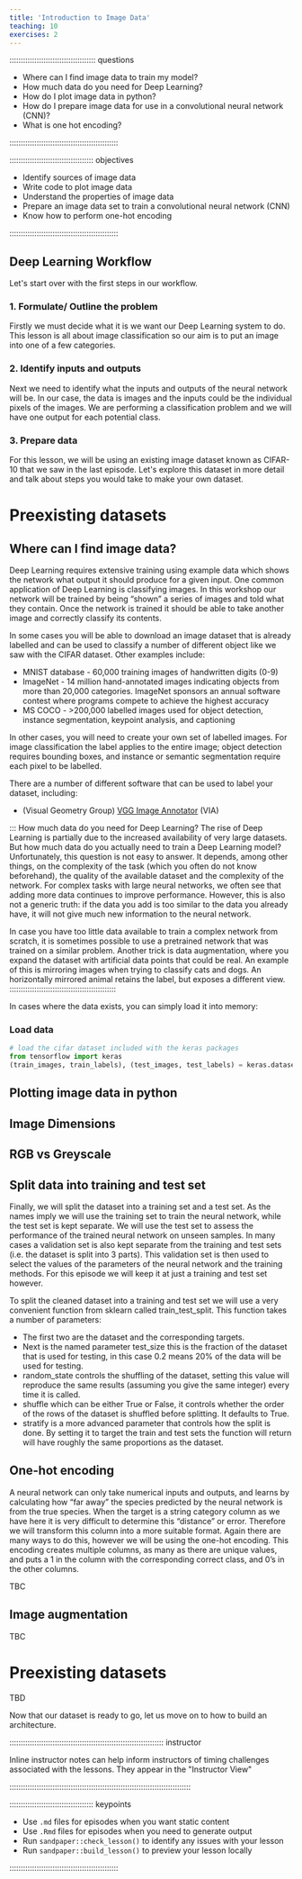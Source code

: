 ```yaml
---
title: 'Introduction to Image Data'
teaching: 10
exercises: 2
---
```


:::::::::::::::::::::::::::::::::::::: questions 

- Where can I find image data to train my model?
- How much data do you need for Deep Learning?
- How do I plot image data in python?
- How do I prepare image data for use in a convolutional neural network (CNN)?
- What is one hot encoding?

::::::::::::::::::::::::::::::::::::::::::::::::

::::::::::::::::::::::::::::::::::::: objectives

- Identify sources of image data
- Write code to plot image data
- Understand the properties of image data
- Prepare an image data set to train a convolutional neural network (CNN)
- Know how to perform one-hot encoding

::::::::::::::::::::::::::::::::::::::::::::::::

## Deep Learning Workflow
Let's start over with the first steps in our workflow.

### 1. Formulate/ Outline the problem
Firstly we must decide what it is we want our Deep Learning system to do. This lesson is all about image classification so our aim is to put an image into one of a few categories.

### 2. Identify inputs and outputs
Next we need to identify what the inputs and outputs of the neural network will be. In our case, the data is images and the inputs could be the individual pixels of the images. We are performing a classification problem and we will have one output for each potential class.

### 3. Prepare data
For this lesson, we will be using an existing image dataset known as CIFAR-10 that we saw in the last episode. Let's explore this dataset in more detail and talk about steps you would take to make your own dataset.

# Preexisting datasets

## Where can I find image data?

Deep Learning requires extensive training using example data which shows the network what output it should produce for a given input. One common application of Deep Learning is classifying images. In this workshop our network will be trained by being “shown” a series of images and told what they contain. Once the network is trained it should be able to take another image and correctly classify its contents.

In some cases you will be able to download an image dataset that is already labelled and can be used to classify a number of different object like we saw with the CIFAR dataset. Other examples include:

- MNIST database - 60,000 training images of handwritten digits (0-9)
- ImageNet - 14 million hand-annotated images indicating objects from more than 20,000 categories. ImageNet sponsors an annual software contest where programs compete to achieve the highest accuracy
- MS COCO - >200,000 labelled images used for object detection, instance segmentation, keypoint analysis, and captioning

In other cases, you will need to create your own set of labelled images. For image classification the label applies to the entire image; object detection requires bounding boxes, and instance or semantic segmentation require each pixel to be labelled.

There are a number of different software that can be used to label your dataset, including:

- (Visual Geometry Group) [VGG Image Annotator] (VIA)

::: How much data do you need for Deep Learning?
The rise of Deep Learning is partially due to the increased availability of very large datasets. But how much data do you actually need to train a Deep Learning model? Unfortunately, this question is not easy to answer. It depends, among other things, on the complexity of the task (which you often do not know beforehand), the quality of the available dataset and the complexity of the network. For complex tasks with large neural networks, we often see that adding more data continues to improve performance. However, this is also not a generic truth: if the data you add is too similar to the data you already have, it will not give much new information to the neural network.

In case you have too little data available to train a complex network from scratch, it is sometimes possible to use a pretrained network that was trained on a similar problem. Another trick is data augmentation, where you expand the dataset with artificial data points that could be real. An example of this is mirroring images when trying to classify cats and dogs. An horizontally mirrored animal retains the label, but exposes a different view.
:::::::::::::::::::::::::::::::::::::::::::::::

In cases where the data exists, you can simply load it into memory:


### Load data

```python
# load the cifar dataset included with the keras packages
from tensorflow import keras
(train_images, train_labels), (test_images, test_labels) = keras.datasets.cifar10.load_data()
```


## Plotting image data in python

## Image Dimensions

## RGB vs Greyscale

## Split data into training and test set
Finally, we will split the dataset into a training set and a test set. As the names imply we will use the training set to train the neural network, while the test set is kept separate. We will use the test set to assess the performance of the trained neural network on unseen samples. In many cases a validation set is also kept separate from the training and test sets (i.e. the dataset is split into 3 parts). This validation set is then used to select the values of the parameters of the neural network and the training methods. For this episode we will keep it at just a training and test set however.

To split the cleaned dataset into a training and test set we will use a very convenient function from sklearn called train_test_split. This function takes a number of parameters:

- The first two are the dataset and the corresponding targets.
- Next is the named parameter test_size this is the fraction of the dataset that is used for testing, in this case 0.2 means 20% of the data will be used for testing.
- random_state controls the shuffling of the dataset, setting this value will reproduce the same results (assuming you give the same integer) every time it is called.
- shuffle which can be either True or False, it controls whether the order of the rows of the dataset is shuffled before splitting. It defaults to True.
- stratify is a more advanced parameter that controls how the split is done. By setting it to target the train and test sets the function will return will have roughly the same proportions as the dataset.


## One-hot encoding

A neural network can only take numerical inputs and outputs, and learns by calculating how “far away” the species predicted by the neural network is from the true species. When the target is a string category column as we have here it is very difficult to determine this “distance” or error. Therefore we will transform this column into a more suitable format. Again there are many ways to do this, however we will be using the one-hot encoding. This encoding creates multiple columns, as many as there are unique values, and puts a 1 in the column with the corresponding correct class, and 0’s in the other columns.

TBC

## Image augmentation

TBC

# Preexisting datasets

TBD

Now that our dataset is ready to go, let us move on to how to build an architecture.

:::::::::::::::::::::::::::::::::::::::::::::::::::::::::::::::::::: instructor

Inline instructor notes can help inform instructors of timing challenges
associated with the lessons. They appear in the "Instructor View"

::::::::::::::::::::::::::::::::::::::::::::::::::::::::::::::::::::::::::::::::

::::::::::::::::::::::::::::::::::::: keypoints 

- Use `.md` files for episodes when you want static content
- Use `.Rmd` files for episodes when you need to generate output
- Run `sandpaper::check_lesson()` to identify any issues with your lesson
- Run `sandpaper::build_lesson()` to preview your lesson locally

::::::::::::::::::::::::::::::::::::::::::::::::

<!-- Collect your link references at the bottom of your document -->

[VGG Image Annotator]: https://www.robots.ox.ac.uk/~vgg/software/via/
